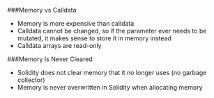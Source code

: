 ###Memory vs Calldata
- Memory is more expensive than calldata
- Calldata cannot be changed, so if the parameter ever needs to be mutated, it makes sense to store it in memory instead
- Calldata arrays are read-only

###Memory Is Never Cleared
- Solidity does not clear memory that it no longer uses (no garbage collector)
- Memory is never overwritten in Solidity when allocating memory